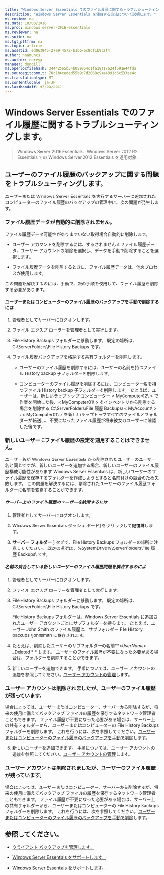 ```yaml
---
title: "Windows Server Essentials でのファイル履歴に関するトラブルシューティングします。"
description: "Windows Server Essentials を使用する方法について説明します。"
ms.custom: na
ms.date: 10/03/2016
ms.prod: windows-server-2016-essentials
ms.reviewer: na
ms.suite: na
ms.tgt_pltfrm: na
ms.topic: article
ms.assetid: ed062945-27e9-4572-b1bb-6c8cf1b9c2f4
author: nnamuhcs
ms.author: coreyp
manager: dongill
ms.openlocfilehash: 34442565b54b089064c1fa19317a24f591e44fda
ms.sourcegitcommit: 70c1b6cedad55b9c7d2068c9aa4891c6c533ee4c
ms.translationtype: MT
ms.contentlocale: ja-JP
ms.lasthandoff: 07/03/2017
---
```

# <a name="troubleshoot-file-history-in-windows-server-essentials"></a>Windows Server Essentials でのファイル履歴に関するトラブルシューティングします。

>Windows Server 2016 Essentials、Windows Server 2012 R2 Essentials での Windows Server 2012 Essentials を適用対象: 
  
## <a name="troubleshoot-issues-with-user-file-history-backups"></a>ユーザーのファイル履歴のバックアップに関する問題をトラブルシューティングします。  
 ユーザーまたは Windows Server Essentials を実行するサーバーに追加されたコンピューターのファイル履歴のバックアップの管理中に、次の問題が発生します。  
  
### <a name="file-history-data-is-not-automatically-deleted"></a>ファイル履歴データが自動的に削除されません。  
 ファイル履歴データ可能性がありますいない取得場合自動的に削除します。  
  
-   ユーザー アカウントを削除するには、するされません s ファイル履歴データ、ユーザー アカウントの削除を選択し、データを手動で削除することを選択します。  
  
-   ファイル履歴データを削除するときに、ファイル履歴データは、他のプロセスが使用します。  
  
 この問題を解決するのには、手動で、次の手順を使用して、ファイル履歴を削除する必要があります。  
  
####  <a name="BKMK_manuallyDelete"></a>ユーザーまたはコンピューターのファイル履歴のバックアップを手動で削除するには  
  
1.  管理者としてサーバーにログオンします。  
  
2.  ファイル エクスプ ローラーを管理者として実行します。  
  
3.  File History Backups フォルダーに移動します。 既定の場所は、C:\ServerFolders\File History Backups です。  
  
4.  ファイル履歴バックアップを格納する共有フォルダーを削除します。  
  
    -   ユーザーのファイル履歴を削除するには、ユーザーの名前を持つファイル History backup 子フォルダーを削除します。  
  
    -   コンピューターのファイル履歴を削除するには、コンピューター名を持つファイル History backup 子フォルダーを削除します。 たとえば、ユーザーは、新しいラップトップ コンピューター < MyComputer02\ > で作業を開始した後、< MyComputer01\ > をインベントリから削除する場合を削除する C:\ServerFolders\File 履歴 Backups\\ < MyAccount\ > \\ < MyComputer01\ > を新しいラップトップすべてのファイルとフォルダーが転送し、不要になったファイル履歴が将来彼女のユーザーに確認した後です。  
  
### <a name="cannot-apply-file-history-setting-to-a-new-user"></a>新しいユーザーにファイル履歴の設定を適用することはできません。  
 ユーザー名が Windows Server Essentials から削除されたユーザーのユーザー名と同じですが、新しいユーザーを追加する場合、新しいユーザーのファイル履歴構成可能性があります Windows Server Essentials は、新しいユーザーのファイル履歴を保存するフォルダーを作成しようとすると名前付けの競合のため失敗します。 この問題を解決するには、削除されたユーザーのファイル履歴フォルダーに名前を変更することができます。  
  
##### <a name="to-locate-user-file-history-on-the-server"></a>サーバー上のファイル履歴のユーザーを検索するには  
  
1.  管理者としてサーバーにログオンします。  
  
2.  Windows Server Essentials ダッシュ ボード] をクリックして**記憶域**します。  
  
3.  **サーバー フォルダー** ] タブで、File History Backups フォルダーの場所に注意してください。 既定の場所は、%SystemDrive%\ServerFolders\File 履歴 Backups\\ です。  
  
##### <a name="to-resolve-file-history-issues-for-a-new-user-with-a-name-conflict"></a>名前の競合している新しいユーザーのファイル履歴問題を解決するのには  
  
1.  管理者としてサーバーにログオンします。  
  
2.  ファイル エクスプ ローラーを管理者として実行します。  
  
3.  File History Backups フォルダーに移動します。 既定の場所は、C:\ServerFolders\File History Backups です。  
  
     File History Backups フォルダーは、Windows Server Essentials に追加されたユーザー アカウントごとにサブフォルダーを持ちます。 たとえば、ユーザー John Smith のファイル履歴は、サブフォルダー File History backups \johnsmith に保存されます。  
  
4.  たとえば、削除したユーザーのサブフォルダーの名前**<*UserName*> _Deleted * * します。 ユーザーのファイル履歴が不要になった必要がある場合は、フォルダーを削除することができます。  
  

5.  新しいユーザーを追加できます。 手順については、ユーザー アカウントの追加を参照してください。[ユーザー アカウントの管理](../manage/Manage-User-Accounts-in-Windows-Server-Essentials.md)します。  
  
### <a name="a-user-account-was-removed-but-the-users-file-history-remains"></a>ユーザー アカウントは削除されましたが、ユーザーのファイル履歴が残っています。  
 場合によっては、ユーザーまたはコンピューター、サーバーから削除するが、将来の使用に備えてバックアップ ファイルの履歴を保存するネットワーク管理者こともできます。 ファイル履歴が不要になった必要がある場合は、サーバー上の共有フォルダーから、ユーザーまたはコンピューターの File History Backups フォルダーを削除します。 これを行うには、次を参照してください。[ユーザーまたはコンピューターのファイル履歴のバックアップを手動で削除](Troubleshoot-File-History-in-Windows-Server-Essentials.md#BKMK_manuallyDelete)します。  

5.  新しいユーザーを追加できます。 手順については、ユーザー アカウントの追加を参照してください。[ユーザー アカウントの管理](../manage/Manage-User-Accounts-in-Windows-Server-Essentials.md)します。  
  
### <a name="a-user-account-was-removed-but-the-users-file-history-remains"></a>ユーザー アカウントは削除されましたが、ユーザーのファイル履歴が残っています。  
 場合によっては、ユーザーまたはコンピューター、サーバーから削除するが、将来の使用に備えてバックアップ ファイルの履歴を保存するネットワーク管理者こともできます。 ファイル履歴が不要になった必要がある場合は、サーバー上の共有フォルダーから、ユーザーまたはコンピューターの File History Backups フォルダーを削除します。 これを行うには、次を参照してください。[ユーザーまたはコンピューターのファイル履歴のバックアップを手動で削除](../support/Troubleshoot-File-History-in-Windows-Server-Essentials.md#BKMK_manuallyDelete)します。  

  
## <a name="see-also"></a>参照してください。  
  
-   [クライアント バックアップを管理します。](../manage/Manage-Client-Computer-Backup-in-Windows-Server-Essentials.md)  
  

-   [Windows Server Essentials をサポートします。](Support-Windows-Server-Essentials.md)

-   [Windows Server Essentials をサポートします。](../support/Support-Windows-Server-Essentials.md)

